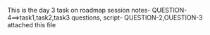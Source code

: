 This is the day 3 task on roadmap session
notes- QUESTION-4==>task1,task2,task3 questions,
script- QUESTION-2,OUESTION-3 attached this file